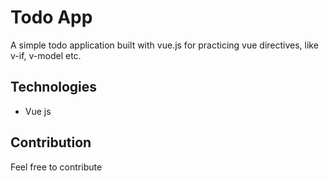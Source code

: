 # Todo App
A simple todo application built with vue.js for practicing vue directives, like v-if, v-model etc.

## Technologies
* Vue js

## Contribution
Feel free to contribute